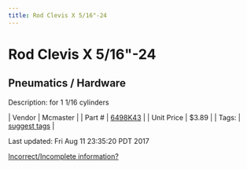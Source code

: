 ```yaml
---
title: Rod Clevis X 5/16"-24
---
```


# Rod Clevis X 5/16"-24
## Pneumatics / Hardware
Description: 	for 1 1/16 cylinders 

| Vendor | Mcmaster | 
| Part # | [6498K43](https://www.mcmaster.com/#6498K43) | 
| Unit Price | $3.89 | 
| Tags: | [suggest tags](https://docs.google.com/forms/d/e/1FAIpQLSeWyY8v3RgOty-MyWmh9U0iivNYN_molChYyS-0U-o-kOAv_g/viewform) | 

Last updated: Fri Aug 11 23:35:20 PDT 2017

 [Incorrect/Incomplete information?](https://docs.google.com/forms/d/e/1FAIpQLSeWyY8v3RgOty-MyWmh9U0iivNYN_molChYyS-0U-o-kOAv_g/viewform)